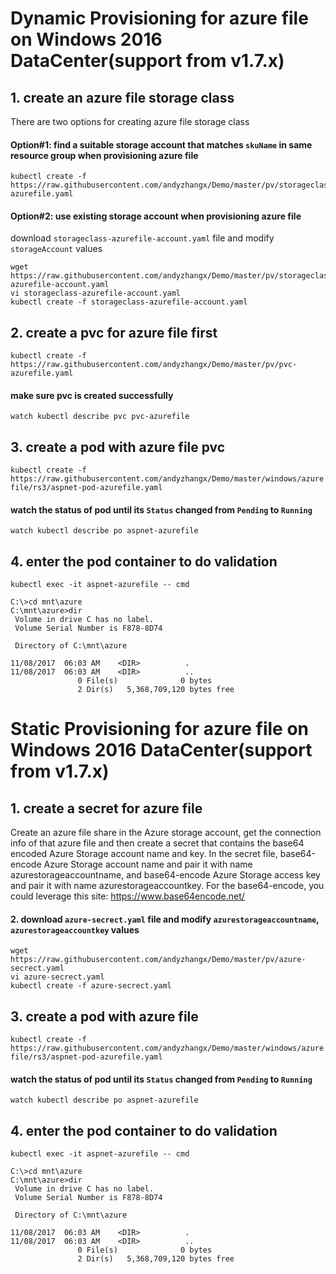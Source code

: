 # Dynamic Provisioning for azure file on Windows 2016 DataCenter(support from v1.7.x)
## 1. create an azure file storage class
There are two options for creating azure file storage class
#### Option#1: find a suitable storage account that matches ```skuName``` in same resource group when provisioning azure file
```
kubectl create -f https://raw.githubusercontent.com/andyzhangx/Demo/master/pv/storageclass-azurefile.yaml
```

#### Option#2: use existing storage account when provisioning azure file
download `storageclass-azurefile-account.yaml` file and modify `storageAccount` values
```
wget https://raw.githubusercontent.com/andyzhangx/Demo/master/pv/storageclass-azurefile-account.yaml
vi storageclass-azurefile-account.yaml
kubectl create -f storageclass-azurefile-account.yaml
```

## 2. create a pvc for azure file first
```kubectl create -f https://raw.githubusercontent.com/andyzhangx/Demo/master/pv/pvc-azurefile.yaml```

#### make sure pvc is created successfully
```watch kubectl describe pvc pvc-azurefile```

## 3. create a pod with azure file pvc
```kubectl create -f https://raw.githubusercontent.com/andyzhangx/Demo/master/windows/azurefile/rs3/aspnet-pod-azurefile.yaml```

#### watch the status of pod until its `Status` changed from `Pending` to `Running`
```watch kubectl describe po aspnet-azurefile```

## 4. enter the pod container to do validation
```kubectl exec -it aspnet-azurefile -- cmd```

```
C:\>cd mnt\azure
C:\mnt\azure>dir
 Volume in drive C has no label.
 Volume Serial Number is F878-8D74

 Directory of C:\mnt\azure

11/08/2017  06:03 AM    <DIR>          .
11/08/2017  06:03 AM    <DIR>          ..
               0 File(s)              0 bytes
               2 Dir(s)   5,368,709,120 bytes free
```


# Static Provisioning for azure file on Windows 2016 DataCenter(support from v1.7.x)
## 1. create a secret for azure file
Create an azure file share in the Azure storage account, get the connection info of that azure file and then create a secret that contains the base64 encoded Azure Storage account name and key. In the secret file, base64-encode Azure Storage account name and pair it with name azurestorageaccountname, and base64-encode Azure Storage access key and pair it with name azurestorageaccountkey. For the base64-encode, you could leverage this site: https://www.base64encode.net/

#### 2. download `azure-secrect.yaml` file and modify `azurestorageaccountname`, `azurestorageaccountkey` values
```
wget https://raw.githubusercontent.com/andyzhangx/Demo/master/pv/azure-secrect.yaml
vi azure-secrect.yaml
kubectl create -f azure-secrect.yaml
```

## 3. create a pod with azure file
```kubectl create -f https://raw.githubusercontent.com/andyzhangx/Demo/master/windows/azurefile/rs3/aspnet-pod-azurefile.yaml```

#### watch the status of pod until its `Status` changed from `Pending` to `Running`
```watch kubectl describe po aspnet-azurefile```

## 4. enter the pod container to do validation
```kubectl exec -it aspnet-azurefile -- cmd```

```
C:\>cd mnt\azure
C:\mnt\azure>dir
 Volume in drive C has no label.
 Volume Serial Number is F878-8D74

 Directory of C:\mnt\azure

11/08/2017  06:03 AM    <DIR>          .
11/08/2017  06:03 AM    <DIR>          ..
               0 File(s)              0 bytes
               2 Dir(s)   5,368,709,120 bytes free
```
